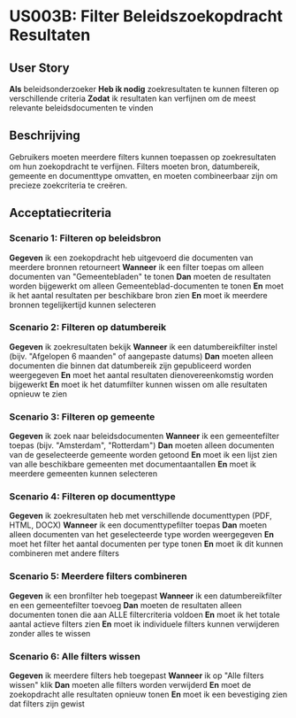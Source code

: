# US003B: Filter Beleidszoekopdracht Resultaten

## User Story

**Als** beleidsonderzoeker
**Heb ik nodig** zoekresultaten te kunnen filteren op verschillende criteria
**Zodat** ik resultaten kan verfijnen om de meest relevante beleidsdocumenten te vinden

## Beschrijving

Gebruikers moeten meerdere filters kunnen toepassen op zoekresultaten om hun zoekopdracht te verfijnen. Filters moeten bron, datumbereik, gemeente en documenttype omvatten, en moeten combineerbaar zijn om precieze zoekcriteria te creëren.

## Acceptatiecriteria

### Scenario 1: Filteren op beleidsbron

**Gegeven** ik een zoekopdracht heb uitgevoerd die documenten van meerdere bronnen retourneert
**Wanneer** ik een filter toepas om alleen documenten van "Gemeentebladen" te tonen
**Dan** moeten de resultaten worden bijgewerkt om alleen Gemeenteblad-documenten te tonen
**En** moet ik het aantal resultaten per beschikbare bron zien
**En** moet ik meerdere bronnen tegelijkertijd kunnen selecteren

### Scenario 2: Filteren op datumbereik

**Gegeven** ik zoekresultaten bekijk
**Wanneer** ik een datumbereikfilter instel (bijv. "Afgelopen 6 maanden" of aangepaste datums)
**Dan** moeten alleen documenten die binnen dat datumbereik zijn gepubliceerd worden weergegeven
**En** moet het aantal resultaten dienovereenkomstig worden bijgewerkt
**En** moet ik het datumfilter kunnen wissen om alle resultaten opnieuw te zien

### Scenario 3: Filteren op gemeente

**Gegeven** ik zoek naar beleidsdocumenten
**Wanneer** ik een gemeentefilter toepas (bijv. "Amsterdam", "Rotterdam")
**Dan** moeten alleen documenten van de geselecteerde gemeente worden getoond
**En** moet ik een lijst zien van alle beschikbare gemeenten met documentaantallen
**En** moet ik meerdere gemeenten kunnen selecteren

### Scenario 4: Filteren op documenttype

**Gegeven** ik zoekresultaten heb met verschillende documenttypen (PDF, HTML, DOCX)
**Wanneer** ik een documenttypefilter toepas
**Dan** moeten alleen documenten van het geselecteerde type worden weergegeven
**En** moet het filter het aantal documenten per type tonen
**En** moet ik dit kunnen combineren met andere filters

### Scenario 5: Meerdere filters combineren

**Gegeven** ik een bronfilter heb toegepast
**Wanneer** ik een datumbereikfilter en een gemeentefilter toevoeg
**Dan** moeten de resultaten alleen documenten tonen die aan ALLE filtercriteria voldoen
**En** moet ik het totale aantal actieve filters zien
**En** moet ik individuele filters kunnen verwijderen zonder alles te wissen

### Scenario 6: Alle filters wissen

**Gegeven** ik meerdere filters heb toegepast
**Wanneer** ik op "Alle filters wissen" klik
**Dan** moeten alle filters worden verwijderd
**En** moet de zoekopdracht alle resultaten opnieuw tonen
**En** moet ik een bevestiging zien dat filters zijn gewist
